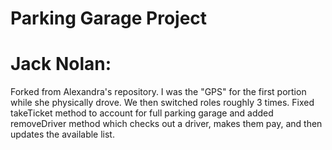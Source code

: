 # Parking Garage Project
# Jack Nolan: 
<p> Forked from Alexandra's repository. I was the "GPS" for the first portion while she physically drove.
We then switched roles roughly 3 times. Fixed takeTicket method to account for full parking garage and added
removeDriver method which checks out a driver, makes them pay, and then updates the available list.
</p>